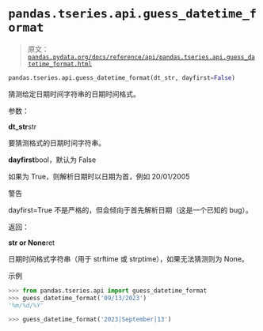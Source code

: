 # `pandas.tseries.api.guess_datetime_format`

> 原文：[`pandas.pydata.org/docs/reference/api/pandas.tseries.api.guess_datetime_format.html`](https://pandas.pydata.org/docs/reference/api/pandas.tseries.api.guess_datetime_format.html)

```py
pandas.tseries.api.guess_datetime_format(dt_str, dayfirst=False)
```

猜测给定日期时间字符串的日期时间格式。

参数：

**dt_str**str

要猜测格式的日期时间字符串。

**dayfirst**bool，默认为 False

如果为 True，则解析日期时以日期为首，例如 20/01/2005

警告

dayfirst=True 不是严格的，但会倾向于首先解析日期（这是一个已知的 bug）。

返回：

**str or None**ret

日期时间格式字符串（用于 strftime 或 strptime），如果无法猜测则为 None。

示例

```py
>>> from pandas.tseries.api import guess_datetime_format
>>> guess_datetime_format('09/13/2023')
'%m/%d/%Y' 
```

```py
>>> guess_datetime_format('2023|September|13') 
```

